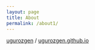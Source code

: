 ```yaml
---
layout: page
title: About
permalink: /about1/
---
```


[ugurozgen][github] /
[ugurozgen.github.io](https://github.com/ugurozgen/ugurozgen.github.io)

[github]: https://github.com/ugurozgen
